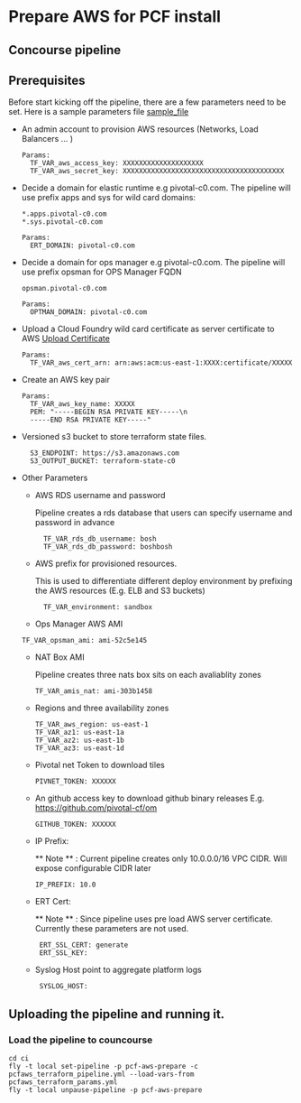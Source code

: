 # Prepare AWS for PCF install
## Concourse pipeline

## Prerequisites

Before start kicking off the pipeline, there are a few parameters need to be set. Here is a sample parameters file [sample_file](ci/sample/pcfaws_terraform_params.yml)

* An admin account to provision AWS resources (Networks, Load Balancers ... )

  ```
  Params:
    TF_VAR_aws_access_key: XXXXXXXXXXXXXXXXXXXX
    TF_VAR_aws_secret_key: XXXXXXXXXXXXXXXXXXXXXXXXXXXXXXXXXXXXXXXX
  ```

* Decide a domain for elastic runtime e.g pivotal-c0.com. The pipeline will use prefix apps and sys for wild card domains:

   ```
   *.apps.pivotal-c0.com
   *.sys.pivotal-c0.com
   ```

   ```
   Params:
     ERT_DOMAIN: pivotal-c0.com
   ```

* Decide a domain for ops manager e.g pivotal-c0.com. The pipeline will use prefix opsman for OPS Manager FQDN

    ```
    opsman.pivotal-c0.com
    ```

    ```
    Params:
      OPTMAN_DOMAIN: pivotal-c0.com
    ```


* Upload a Cloud Foundry wild card certificate as server certificate to AWS [Upload Certificate ](http://docs.aws.amazon.com/IAM/latest/UserGuide/id_credentials_server-certs.html#upload-server-certificate)

  ```
  Params:
    TF_VAR_aws_cert_arn: arn:aws:acm:us-east-1:XXXX:certificate/XXXXX
  ```


* Create an AWS key pair

  ```
  Params:
    TF_VAR_aws_key_name: XXXXX
    PEM: "-----BEGIN RSA PRIVATE KEY-----\n
    -----END RSA PRIVATE KEY-----"    
  ```


* Versioned s3 bucket to store terraform state files.

  ```
    S3_ENDPOINT: https://s3.amazonaws.com
    S3_OUTPUT_BUCKET: terraform-state-c0
  ```

* Other Parameters

  * AWS RDS username and password

    Pipeline creates a rds database that users can specify username and password in advance
    ```
      TF_VAR_rds_db_username: bosh
      TF_VAR_rds_db_password: boshbosh
    ```  

  * AWS prefix for provisioned resources.

    This is used to differentiate different deploy environment by prefixing the AWS resources (E.g. ELB and S3 buckets)

    ```
      TF_VAR_environment: sandbox
    ```

  *  Ops Manager AWS AMI

    ```
    TF_VAR_opsman_ami: ami-52c5e145
    ```

  * NAT Box AMI

    Pipeline creates three nats box sits on each avaliablity zones

    ```
    TF_VAR_amis_nat: ami-303b1458
    ```

  * Regions and three availability zones

    ```
    TF_VAR_aws_region: us-east-1
    TF_VAR_az1: us-east-1a
    TF_VAR_az2: us-east-1b
    TF_VAR_az3: us-east-1d
    ```

  * Pivotal net Token to download tiles

    ```
    PIVNET_TOKEN: XXXXXX
    ```

  * An github access key to download github binary releases E.g. https://github.com/pivotal-cf/om

    ```
    GITHUB_TOKEN: XXXXXX
    ```

  * IP Prefix:

    ** Note ** : Current pipeline creates only 10.0.0.0/16 VPC CIDR. Will expose configurable CIDR later

    ```
    IP_PREFIX: 10.0
    ```

  * ERT Cert:

    ** Note ** : Since pipeline uses pre load AWS server certificate. Currently these parameters are not used.

    ```    
     ERT_SSL_CERT: generate
     ERT_SSL_KEY:
    ```

  * Syslog Host point to aggregate platform logs

    ```
     SYSLOG_HOST:
    ```

## Uploading the pipeline and running it.
### Load the pipeline to councourse

```
cd ci
fly -t local set-pipeline -p pcf-aws-prepare -c pcfaws_terraform_pipeline.yml --load-vars-from pcfaws_terraform_params.yml
fly -t local unpause-pipeline -p pcf-aws-prepare
```
